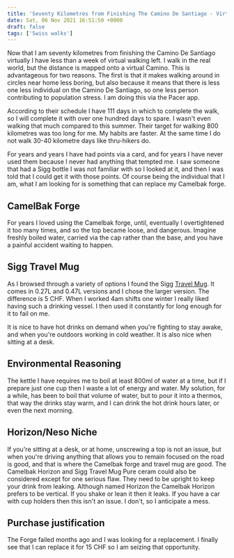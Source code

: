 ```yaml
---
title: 'Seventy Kilometres from Finishing The Camino De Santiago - Virtually'
date: Sat, 06 Nov 2021 16:51:50 +0000
draft: false
tags: ['Swiss walks']
---
```


Now that I am seventy kilometres from finishing the Camino De Santiago virtually I have less than a week of virtual walking left. I walk in the real world, but the distance is mapped onto a virtual Camino. This is advantageous for two reasons. The first is that it makes walking around in circles near home less boring, but also because it means that there is less one less individual on the Camino De Santiago, so one less person contributing to population stress. I am doing this via the Pacer app.

According to their schedule I have 111 days in which to complete the walk, so I will complete it with over one hundred days to spare. I wasn't even walking that much compared to this summer. Their target for walking 800 kilometres was too long for me. My habits are faster. At the same time I do not walk 30-40 kilometre days like thru-hikers do.

For years and years I have had points via a card, and for years I have never used them because I never had anything that tempted me. I saw someone that had a Sigg bottle I was not familiar with so I looked at it, and then I was told that I could get it with those points. Of course being the individual that I am, what I am looking for is something that can replace my Camelbak forge.

CamelBak Forge
--------------

For years I loved using the Camelbak forge, until, eventually I overtightened it too many times, and so the top became loose, and dangerous. Imagine freshly boiled water, carried via the cap rather than the base, and you have a painful accident waiting to happen.

Sigg Travel Mug
---------------

As I browsed through a variety of options I found the Sigg [Travel Mug](https://sigg.com/ch-en/travel-mug-miracle-black-0-47l/). It comes in 0.27L and 0.47L versions and I chose the larger version. The difference is 5 CHF. When I worked 4am shifts one winter I really liked having such a drinking vessel. I then used it constantly for long enough for it to fail on me.

It is nice to have hot drinks on demand when you're fighting to stay awake, and when you're outdoors working in cold weather. It is also nice when sitting at a desk.

Environmental Reasoning
-----------------------

The kettle I have requires me to boil at least 800ml of water at a time, but if I prepare just one cup then I waste a lot of energy and water. My solution, for a while, has been to boil that volume of water, but to pour it into a thermos, that way the drinks stay warm, and I can drink the hot drink hours later, or even the next morning.

Horizon/Neso Niche
------------------

If you're sitting at a desk, or at home, unscrewing a top is not an issue, but when you're driving anything that allows you to remain focused on the road is good, and that is where the Camelbak forge and travel mug are good. The Camelbak Horizon and Sigg Travel Mug Pure ceram could also be considered except for one serious flaw. They need to be upright to keep your drink from leaking. Although named Horizon the Camelbak Horizon prefers to be vertical. If you shake or lean it then it leaks. If you have a car with cup holders then this isn't an issue. I don't, so I anticipate a mess.

Purchase justification
----------------------

The Forge failed months ago and I was looking for a replacement. I finally see that I can replace it for 15 CHF so I am seizing that opportunity.